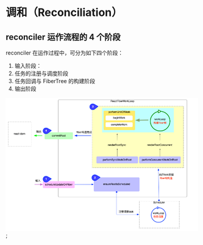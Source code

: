 # 调和（Reconciliation）

## reconciler 运作流程的 4 个阶段

reconciler 在运作过程中，可分为如下四个阶段：
 
1. 输入阶段：
2. 任务的注册与调度阶段
3. 任务回调与 FiberTree 的构建阶段
4. 输出阶段

![reconciler 运作流程图](/assets/img/reactfiberworkloop.png);